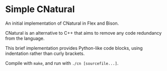 # Simple CNatural

An initial implementation of CNatural in Flex and Bison.

CNatural is an alternative to C++ that aims to remove any code redundancy from
the language.

This brief implementation provides Python-like code blocks, using indentation
rather than curly brackets.

Compile with `make`, and run with `./cn [sourcefile...]`.
